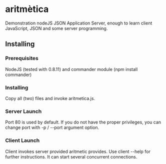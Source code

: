 ﻿aritmètica
===============

Demonstration nodeJS JSON Application Server, enough to learn client JavaScript, JSON and some server programming.

Installing
----------

### Prerequisites ###

NodeJS (tested with 0.8.11) and commander module (npm install commander)

### Installing ###

Copy all (two) files and invoke aritmetica.js. 

### Server Launch ###

Port 80 is used by default. If you do not have the proper privileges, you can change port with -p / --port argument option. 

### Client Launch ###

Client invokes server provided aritmetic provides. Use client --help for further instructions. It can start several concurrent connections.
